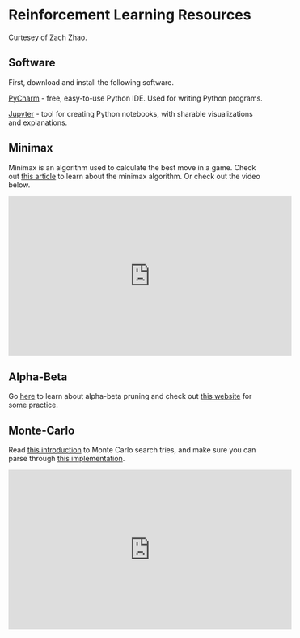 Reinforcement Learning Resources
===
Curtesey of Zach Zhao.

## Software

First, download and install the following software.

[PyCharm](https://www.jetbrains.com/pycharm/) - free, easy-to-use Python IDE. Used for writing Python programs.

[Jupyter](https://jupyter.org/) - tool for creating Python notebooks, with sharable visualizations and explanations.

## Minimax

Minimax is an algorithm used to calculate the best move in a game. Check out [this article](https://www.geeksforgeeks.org/minimax-algorithm-in-game-theory-set-1-introduction/) to learn about the minimax algorithm. Or check out the video below.

<iframe width="560" height="315" 
             src="https://www.youtube.com/watch?v=KU9Ch59-4vw" 
             frameborder="0" allow="accelerometer; 
                                    autoplay; 
                                    encrypted-media; 
                                    gyroscope; 
                                    picture-in-picture" 
             allowfullscreen>
     </iframe>

## Alpha-Beta

Go [here](https://www.hackerearth.com/blog/developers/minimax-algorithm-alpha-beta-pruning/) to learn about alpha-beta pruning and check out [this website](https://inst.eecs.berkeley.edu/~cs61b/fa14/ta-materials/apps/ab_tree_practice/) for some practice.

## Monte-Carlo

Read [this introduction](https://int8.io/monte-carlo-tree-search-beginners-guide/) to Monte Carlo search tries, and make sure you can parse through [this implementation](http://mcts.ai/code/python.html).

<iframe width="560" height="315" 
             src="https://www.youtube.com/watch?v=Ewh-rF7KSEg" 
             frameborder="0" allow="accelerometer; 
                                    autoplay; 
                                    encrypted-media; 
                                    gyroscope; 
                                    picture-in-picture" 
             allowfullscreen>
     </iframe>

